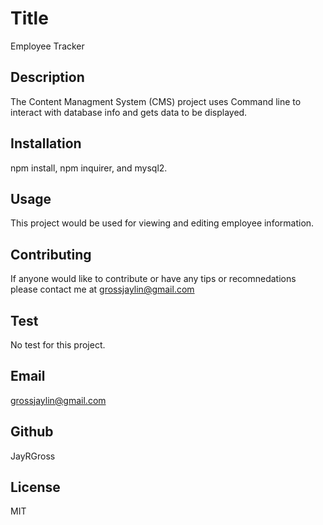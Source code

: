
# Title
Employee Tracker
## Description
The Content Managment System (CMS) project uses Command line to interact with database info and gets data to be displayed.
## Installation
npm install, npm inquirer, and mysql2.    
## Usage
This project would be used for viewing and editing employee information.
## Contributing
If anyone would like to contribute or have any tips or recomnedations please contact me at grossjaylin@gmail.com
## Test
No test for this project.
## Email
grossjaylin@gmail.com
## Github
JayRGross
## License
MIT
